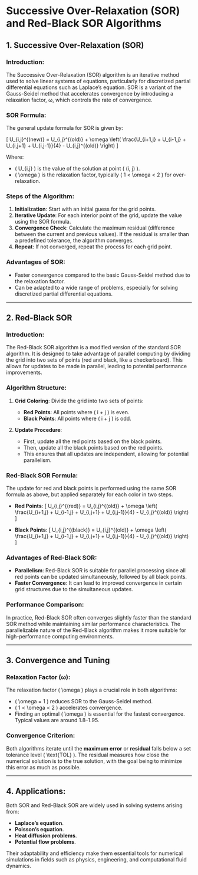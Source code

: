 # Successive Over-Relaxation (SOR) and Red-Black SOR Algorithms

## 1. Successive Over-Relaxation (SOR)

### Introduction:
The Successive Over-Relaxation (SOR) algorithm is an iterative method used to solve linear systems of equations, particularly for discretized partial differential equations such as Laplace’s equation. SOR is a variant of the Gauss-Seidel method that accelerates convergence by introducing a relaxation factor, ω, which controls the rate of convergence.

### SOR Formula:
The general update formula for SOR is given by:

\[
U_{i,j}^{(new)} = U_{i,j}^{(old)} + \omega \left( \frac{U_{i+1,j} + U_{i-1,j} + U_{i,j+1} + U_{i,j-1}}{4} - U_{i,j}^{(old)} \right)
\]

Where:
- \( U_{i,j} \) is the value of the solution at point \( (i, j) \).
- \( \omega \) is the relaxation factor, typically \( 1 < \omega < 2 \) for over-relaxation.

### Steps of the Algorithm:
1. **Initialization**: Start with an initial guess for the grid points.
2. **Iterative Update**: For each interior point of the grid, update the value using the SOR formula.
3. **Convergence Check**: Calculate the maximum residual (difference between the current and previous values). If the residual is smaller than a predefined tolerance, the algorithm converges.
4. **Repeat**: If not converged, repeat the process for each grid point.

### Advantages of SOR:
- Faster convergence compared to the basic Gauss-Seidel method due to the relaxation factor.
- Can be adapted to a wide range of problems, especially for solving discretized partial differential equations.

---

## 2. Red-Black SOR

### Introduction:
The Red-Black SOR algorithm is a modified version of the standard SOR algorithm. It is designed to take advantage of parallel computing by dividing the grid into two sets of points (red and black, like a checkerboard). This allows for updates to be made in parallel, leading to potential performance improvements.

### Algorithm Structure:
1. **Grid Coloring**: Divide the grid into two sets of points:
    - **Red Points**: All points where \( i + j \) is even.
    - **Black Points**: All points where \( i + j \) is odd.

2. **Update Procedure**:
    - First, update all the red points based on the black points.
    - Then, update all the black points based on the red points.
    - This ensures that all updates are independent, allowing for potential parallelism.

### Red-Black SOR Formula:
The update for red and black points is performed using the same SOR formula as above, but applied separately for each color in two steps.

- **Red Points**:
\[
U_{i,j}^{(red)} = U_{i,j}^{(old)} + \omega \left( \frac{U_{i+1,j} + U_{i-1,j} + U_{i,j+1} + U_{i,j-1}}{4} - U_{i,j}^{(old)} \right)
\]

- **Black Points**:
\[
U_{i,j}^{(black)} = U_{i,j}^{(old)} + \omega \left( \frac{U_{i+1,j} + U_{i-1,j} + U_{i,j+1} + U_{i,j-1}}{4} - U_{i,j}^{(old)} \right)
\]

### Advantages of Red-Black SOR:
- **Parallelism**: Red-Black SOR is suitable for parallel processing since all red points can be updated simultaneously, followed by all black points.
- **Faster Convergence**: It can lead to improved convergence in certain grid structures due to the simultaneous updates.

### Performance Comparison:
In practice, Red-Black SOR often converges slightly faster than the standard SOR method while maintaining similar performance characteristics. The parallelizable nature of the Red-Black algorithm makes it more suitable for high-performance computing environments.

---

## 3. Convergence and Tuning

### Relaxation Factor (ω):
The relaxation factor \( \omega \) plays a crucial role in both algorithms:
- \( \omega = 1 \) reduces SOR to the Gauss-Seidel method.
- \( 1 < \omega < 2 \) accelerates convergence.
- Finding an optimal \( \omega \) is essential for the fastest convergence. Typical values are around 1.8–1.95.

### Convergence Criterion:
Both algorithms iterate until the **maximum error** or **residual** falls below a set tolerance level \( \text{TOL} \). The residual measures how close the numerical solution is to the true solution, with the goal being to minimize this error as much as possible.

---

## 4. Applications:
Both SOR and Red-Black SOR are widely used in solving systems arising from:
- **Laplace’s equation**.
- **Poisson’s equation**.
- **Heat diffusion problems**.
- **Potential flow problems**.

Their adaptability and efficiency make them essential tools for numerical simulations in fields such as physics, engineering, and computational fluid dynamics.
